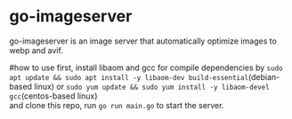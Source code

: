 # go-imageserver
go-imageserver is an image server that automatically optimize images to webp and avif.

#how to use
first, install libaom and gcc for compile dependencies by `sudo apt update && sudo apt install -y libaom-dev build-essential`(debian-based linux) or `sudo yum update && sudo yum install -y libaom-devel gcc`(centos-based linux)\
and clone this repo, run `go run main.go` to start the server.